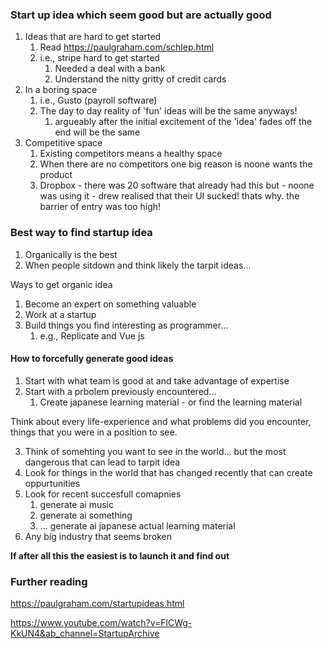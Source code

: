 
### Start up idea which seem good but are actually good
1. Ideas that are hard to get started 
   1. Read https://paulgraham.com/schlep.html
   2. i.e., stripe hard to get started
      1. Needed a deal with a bank
      2. Understand the nitty gritty of credit cards
2. In a boring space
   1. i.e., Gusto (payroll software)
   2. The day to day reality of 'fun' ideas will be the same anyways!
      1. argueably after the initial excitement of the 'idea' fades off the end will be the same
3. Competitive space
   1. Existing competitors means a healthy space
   2. When there are no competitors one big reason is noone wants the product
   3. Dropbox - there was 20 software that already had this but - noone was using it - drew realised that their UI sucked! thats why. the barrier of entry was too high!

### Best way to find startup idea
1. Organically is the best
2. When people sitdown and think likely the tarpit ideas...

Ways to get organic idea
1. Become an expert on something valuable
2. Work at a startup
3. Build things you find interesting as programmer...
   1. e.g., Replicate and Vue js

#### How to forcefully generate good ideas
1. Start with what team is good at and take advantage of expertise
2. Start with a prbolem previously encountered...
   1. Create japanese learning material - or find the learning material

Think about every life-experience and what problems did you encounter, things that you were in a position to see.

3. Think of somehting you want to see in the world... but the most dangerous that can lead to tarpit idea
4. Look for things in the world that has changed recently that can create oppurtunities
5. Look for recent succesfull comapnies
   1. generate ai music
   2. generate ai something
   3. ... generate ai japanese actual learning material
6. Any big industry that seems broken


**If after all this the easiest is to launch it and find out**

### Further reading
https://paulgraham.com/startupideas.html

https://www.youtube.com/watch?v=FlCWg-KkUN4&ab_channel=StartupArchive